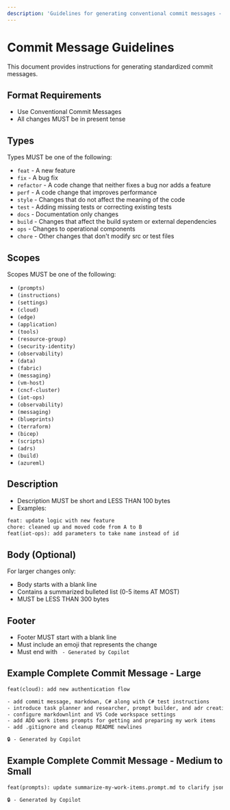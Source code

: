 ```yaml
---
description: 'Guidelines for generating conventional commit messages - Brought to you by microsoft/edge-ai'
---
```


# Commit Message Guidelines

This document provides instructions for generating standardized commit messages.

## Format Requirements

- Use Conventional Commit Messages
- All changes MUST be in present tense

## Types

Types MUST be one of the following:

- `feat` - A new feature
- `fix` - A bug fix
- `refactor` - A code change that neither fixes a bug nor adds a feature
- `perf` - A code change that improves performance
- `style` - Changes that do not affect the meaning of the code
- `test` - Adding missing tests or correcting existing tests
- `docs` - Documentation only changes
- `build` - Changes that affect the build system or external dependencies
- `ops` - Changes to operational components
- `chore` - Other changes that don't modify src or test files

## Scopes

Scopes MUST be one of the following:

- `(prompts)`
- `(instructions)`
- `(settings)`
- `(cloud)`
- `(edge)`
- `(application)`
- `(tools)`
- `(resource-group)`
- `(security-identity)`
- `(observability)`
- `(data)`
- `(fabric)`
- `(messaging)`
- `(vm-host)`
- `(cncf-cluster)`
- `(iot-ops)`
- `(observability)`
- `(messaging)`
- `(blueprints)`
- `(terraform)`
- `(bicep)`
- `(scripts)`
- `(adrs)`
- `(build)`
- `(azureml)`

## Description

- Description MUST be short and LESS THAN 100 bytes
- Examples:

```txt
feat: update logic with new feature
chore: cleaned up and moved code from A to B
feat(iot-ops): add parameters to take name instead of id
```

## Body (Optional)

For larger changes only:

- Body starts with a blank line
- Contains a summarized bulleted list (0-5 items AT MOST)
- MUST be LESS THAN 300 bytes

## Footer

- Footer MUST start with a blank line
- Must include an emoji that represents the change
- Must end with ` - Generated by Copilot`

## Example Complete Commit Message - Large

```txt
feat(cloud): add new authentication flow

- add commit message, markdown, C# along with C# test instructions
- introduce task planner and researcher, prompt builder, and adr creation chatmodes
- configure markdownlint and VS Code workspace settings
- add ADO work items prompts for getting and preparing my work items
- add .gitignore and cleanup README newlines

🔒 - Generated by Copilot
```

## Example Complete Commit Message - Medium to Small

```markdown
feat(prompts): update summarize-my-work-items.prompt.md to clarify json output, correct get-my-work-items.prompt.md to fallback to wit_my_work_items

🔒 - Generated by Copilot
```
